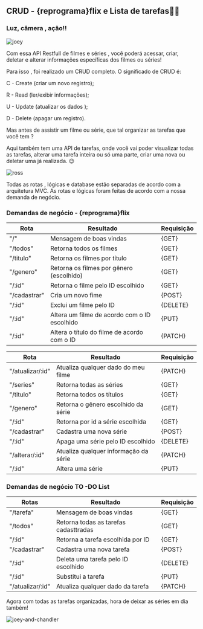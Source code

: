 ## CRUD - {reprograma}flix e Lista de tarefas:rocket::popcorn:



###                                          Luz, câmera , ação!!

![joey](http://f2.thejournal.ie/media/2014/04/263.gif)

Com essa API Restfull de filmes e séries , você poderá acessar, criar, deletar e alterar informações específicas dos filmes ou séries!

Para isso , foi realizado um CRUD completo. O significado de CRUD é:

C - Create (criar um novo registro);

R - Read   (ler/exibir informações);

U - Update (atualizar os dados );

D - Delete (apagar um registro).

Mas antes de assistir um filme ou série, que tal organizar as tarefas que você tem ? 

Aqui também tem uma API de tarefas, onde você vai poder visualizar todas as tarefas, alterar uma tarefa inteira ou só uma parte, criar uma nova ou deletar uma já realizada. :wink:

![ross](https://c.tenor.com/GUtljcCF1fcAAAAC/ross-friends.gif)

Todas as rotas , lógicas e database estão separadas de acordo com a arquitetura MVC. As rotas e lógicas foram feitas de acordo com a nossa demanda de negócio.

### Demandas de negócio - {reprograma}flix

| Rota         | Resultado                                    | Requisição |
| ------------ | -------------------------------------------- | ---------- |
| "/"          | Mensagem de boas vindas                      | {GET}      |
| "/todos"     | Retorna todos os filmes                      | {GET}      |
| "/titulo"    | Retorna os filmes por título                 | {GET}      |
| "/genero"    | Retorna os filmes por gênero (escolhido)     | {GET}      |
| "/:id"       | Retorna o filme pelo ID escolhido            | {GET}      |
| "/cadastrar" | Cria um novo fime                            | {POST}     |
| "/:id"       | Exclui um filme pelo ID                      | {DELETE}   |
| "/:id"       | Altera um filme de acordo com o ID escolhido | {PUT}      |
| "/:id"       | Altera o título do filme de acordo com o ID  | {PATCH}    |

| Rota             | Resultado                             | Requisição |
| ---------------- | ------------------------------------- | ---------- |
| "/atualizar/:id" | Atualiza qualquer dado do meu filme   | {PATCH}    |
| "/series"        | Retorna todas as séries               | {GET}      |
| "/titulo"        | Retorna todos os títulos              | {GET}      |
| "/genero"        | Retorna o gênero escolhido da série   | {GET}      |
| "/:id"           | Retorna por id a série escolhida      | {GET}      |
| "/cadastrar"     | Cadastra uma nova série               | {POST}     |
| "/:id"           | Apaga uma série pelo ID escolhido     | {DELETE}   |
| "/alterar/:id"   | Atualiza qualquer informação da série | {PATCH}    |
| "/:id"           | Altera uma série                      | {PUT}      |

### Demandas de negócio TO -DO List

| Rotas            | Resultado                             | Requisição |
| ---------------- | ------------------------------------- | ---------- |
| "/tarefa"        | Mensagem de boas vindas               | {GET}      |
| "/todos"         | Retorna todas as tarefas cadasttradas | {GET}      |
| "/:id"           | Retorna a tarefa escolhida por ID     | {GET}      |
| "/cadastrar"     | Cadastra uma nova tarefa              | {POST}     |
| "/:id"           | Deleta uma tarefa pelo ID escolhido   | {DELETE}   |
| "/:id"           | Substitui a tarefa                    | {PUT}      |
| "/atualizar/:id" | Atualiza qualquer dado da tarefa      | {PATCH}    |

Agora com todas as tarefas organizadas, hora de deixar as séries em dia também! 

![joey-and-chandler](https://network.grupoabril.com.br/wp-content/uploads/sites/4/2016/12/friends.gif)

